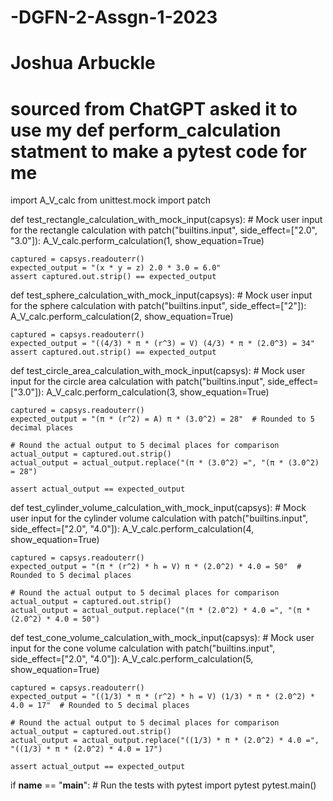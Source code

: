 # -DGFN-2-Assgn-1-2023
# Joshua Arbuckle
# sourced from ChatGPT asked it to use my def perform_calculation statment to make a pytest code for me
import A_V_calc
from unittest.mock import patch

def test_rectangle_calculation_with_mock_input(capsys):
    # Mock user input for the rectangle calculation
    with patch("builtins.input", side_effect=["2.0", "3.0"]):
        A_V_calc.perform_calculation(1, show_equation=True)
    
    captured = capsys.readouterr()
    expected_output = "(x * y = z) 2.0 * 3.0 = 6.0"
    assert captured.out.strip() == expected_output
    
def test_sphere_calculation_with_mock_input(capsys):
    # Mock user input for the sphere calculation
    with patch("builtins.input", side_effect=["2"]):
        A_V_calc.perform_calculation(2, show_equation=True)

    captured = capsys.readouterr()
    expected_output = "((4/3) * π * (r^3) = V) (4/3) * π * (2.0^3) = 34"
    assert captured.out.strip() == expected_output

def test_circle_area_calculation_with_mock_input(capsys):
    # Mock user input for the circle area calculation
    with patch("builtins.input", side_effect=["3.0"]):
        A_V_calc.perform_calculation(3, show_equation=True)
    
    captured = capsys.readouterr()
    expected_output = "(π * (r^2) = A) π * (3.0^2) = 28"  # Rounded to 5 decimal places

    # Round the actual output to 5 decimal places for comparison
    actual_output = captured.out.strip()
    actual_output = actual_output.replace("(π * (3.0^2) =", "(π * (3.0^2) = 28")
    
    assert actual_output == expected_output
    
def test_cylinder_volume_calculation_with_mock_input(capsys):
    # Mock user input for the cylinder volume calculation
    with patch("builtins.input", side_effect=["2.0", "4.0"]):
        A_V_calc.perform_calculation(4, show_equation=True)
    
    captured = capsys.readouterr()
    expected_output = "(π * (r^2) * h = V) π * (2.0^2) * 4.0 = 50"  # Rounded to 5 decimal places

    # Round the actual output to 5 decimal places for comparison
    actual_output = captured.out.strip()
    actual_output = actual_output.replace("(π * (2.0^2) * 4.0 =", "(π * (2.0^2) * 4.0 = 50")
   
def test_cone_volume_calculation_with_mock_input(capsys):
    # Mock user input for the cone volume calculation
    with patch("builtins.input", side_effect=["2.0", "4.0"]):
        A_V_calc.perform_calculation(5, show_equation=True)
    
    captured = capsys.readouterr()
    expected_output = "((1/3) * π * (r^2) * h = V) (1/3) * π * (2.0^2) * 4.0 = 17"  # Rounded to 5 decimal places

    # Round the actual output to 5 decimal places for comparison
    actual_output = captured.out.strip()
    actual_output = actual_output.replace("((1/3) * π * (2.0^2) * 4.0 =", "((1/3) * π * (2.0^2) * 4.0 = 17")
    
    assert actual_output == expected_output

if __name__ == "__main__":
    # Run the tests with pytest
    import pytest
    pytest.main()
